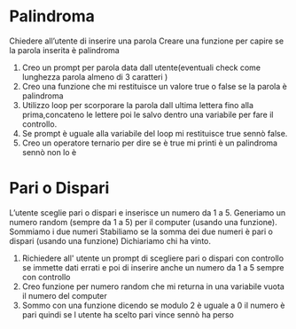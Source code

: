# Palindroma

Chiedere all’utente di inserire una parola
Creare una funzione per capire se la parola inserita è palindroma

1. Creo un prompt per parola data dall utente(eventuali check come lunghezza parola almeno di 3 caratteri )
2. Creo una funzione che mi restituisce un valore true o false se la parola è palindroma
3. Utilizzo loop per scorporare la parola dall ultima lettera fino alla prima,concateno le lettere poi le salvo dentro una variabile per fare il controllo.
4. Se prompt è uguale alla variabile del loop mi restituisce true sennò false.
5. Creo un operatore ternario per dire se è true mi printi è un palindroma sennò non lo è

# Pari o Dispari
L’utente sceglie pari o dispari e inserisce un numero da 1 a 5.
Generiamo un numero random (sempre da 1 a 5) per il computer (usando una funzione).
Sommiamo i due numeri
Stabiliamo se la somma dei due numeri è pari o dispari (usando una funzione)
Dichiariamo chi ha vinto.

1. Richiedere all' utente un prompt di scegliere pari o dispari con controllo se immette dati errati e poi di inserire anche un numero da 1 a 5 sempre con controllo
2. Creo funzione per numero random che mi returna in una variabile vuota il numero del computer 
3. Sommo con una funzione dicendo se modulo 2 è uguale a 0 il numero è pari quindi se l utente ha scelto pari vince sennò ha perso
